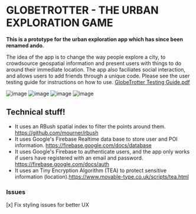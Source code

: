 # GLOBETROTTER - THE URBAN EXPLORATION GAME 

**This is a prototype for the urban exploration app which has since been renamed ando.**

The idea of the app is to change the way people explore a city, to crowdsource geospatial information and present users with things to do around their immediate location. The app also faciliates social interaction, and allows users to add friends through a unique code. Please see the user testing guide for instructions on how to use. [GlobeTrotter Testing Guide.pdf](https://github.com/IssyDuggan/GlobeTrotter/files/10076777/GlobeTrotter.Testing.Guide.pdf)

![image](https://user-images.githubusercontent.com/75140104/203582457-c631a918-5172-43fe-a5cc-987941ce32ad.png)
![image](https://user-images.githubusercontent.com/75140104/203582607-baaddc32-b579-4c8a-93bd-d6fc344eadff.png)
![image](https://user-images.githubusercontent.com/75140104/203582682-d2163ffb-b262-48f9-8717-d6edd0e41a9f.png)
![image](https://user-images.githubusercontent.com/75140104/203582766-ce3b207d-a264-4ab7-8305-2903b986764c.png)

## Technical stuff!
 - It uses an RBush spatial index to filter the points around them. https://github.com/mourner/rbush
 - It uses Google's Firebase Realtime data base to store user and POI information. https://firebase.google.com/docs/database
 - It uses Google's Firebase to authenticate users, and the app only works if users have registered with an email and password. https://firebase.google.com/docs/auth
 - It uses an Tiny Encryption Algorithm (TEA) to protect sensitive information (location).https://www.movable-type.co.uk/scripts/tea.html 
 
 ### Issues
 [x] Fix styling issues for better UX

 
